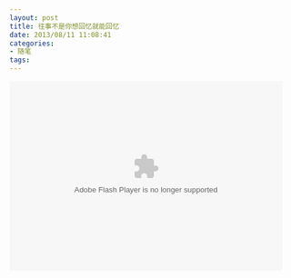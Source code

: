 ```yaml
---
layout: post
title: 往事不是你想回忆就能回忆
date: 2013/08/11 11:08:41
categories: 
- 随笔
tags: 
---
```


<embed src="http://player.yinyuetai.com/video/player/729185/a_0.swf" quality="high" width="480" height="334" align="middle"  allowScriptAccess="sameDomain" allowfullscreen="true" type="application/x-shockwave-flash" />
